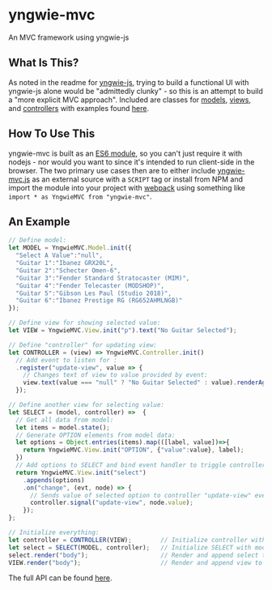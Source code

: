 # yngwie-mvc
An MVC framework using yngwie-js

## What Is This?

As noted in the readme for [yngwie-js](https://github.com/mastergray/yngwie-mvc/blob/main/dist/yngwie-mvc.js), trying to build a functional UI with yngwie-js alone would be "admittedly clunky" - so this is an attempt to build a "more explicit MVC approach". Included are classes for [models](https://github.com/mastergray/yngwie-mvc/wiki/YngwieMVC.Model), [views](https://github.com/mastergray/yngwie-mvc/wiki/YngwieMVC.View), and [controllers](https://github.com/mastergray/yngwie-mvc/wiki/YngwieMVC.Controller) with examples found [here](https://github.com/mastergray/yngwie-mvc/tree/main/test).

## How To Use This

yngwie-mvc is built as an [ES6 module](https://developer.mozilla.org/en-US/docs/Web/JavaScript/Guide/Modules), so you can't just require it with nodejs - nor would you want to since it's intended to run client-side in the browser. The two primary use cases then are to either include [yngwie-mvc.js](https://github.com/mastergray/yngwie-mvc/blob/main/dist/yngwie-mvc.js) as an external source with a `SCRIPT` tag or install from NPM and import the module into your project with [webpack](https://webpack.js.org/guides/getting-started/) using something like `import * as YngwieMVC from "yngwie-mvc"`.

## An Example
```javascript
// Define model:
let MODEL = YngwieMVC.Model.init({
  "Select A Value":"null",
  "Guitar 1":"Ibanez GRX20L",
  "Guitar 2":"Schecter Omen-6",
  "Guitar 3":"Fender Standard Stratocaster (MIM)",
  "Guitar 4":"Fender Telecaster (MODSHOP)",
  "Guitar 5":"Gibson Les Paul (Studio 2018)",
  "Guitar 6":"Ibanez Prestige RG (RG652AHMLNGB)"
});

// Define view for showing selected value:
let VIEW = YngwieMVC.View.init("p").text("No Guitar Selected");

// Define "controller" for updating view:
let CONTROLLER = (view) => YngwieMVC.Controller.init()
  // Add event to listen for :
  .register("update-view", value => {
    // Changes text of view to value provided by event:
    view.text(value === "null" ? "No Guitar Selected" : value).renderAgain();
  });

// Define another view for selecting value:
let SELECT = (model, controller) =>  {
  // Get all data from model:
  let items = model.state();
  // Generate OPTION elements from model data:
  let options = Object.entries(items).map(([label, value])=>{
    return YngwieMVC.View.init("OPTION", {"value":value}, label);
  })
  // Add options to SELECT and bind event handler to triggle controller when value changes:
  return YngwieMVC.View.init("select")
    .appends(options)
    .on("change", (evt, node) => {
      // Sends value of selected option to controller "update-view" event:
      controller.signal("update-view", node.value);
    });
};

// Initialize everything:
let controller = CONTROLLER(VIEW);        // Initialize controller with view
let select = SELECT(MODEL, controller);   // Initialize SELECT with model and controller
select.render("body");                    // Render and append select to body
VIEW.render("body");                      // Render and append view to body

```

The full API can be found [here](https://github.com/mastergray/yngwie-mvc/wiki/API).
